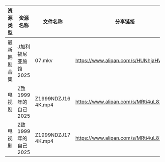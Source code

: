 | 资源类型   | 资源名称           | 文件名称               | 分享链接                                 | 更新时间                |
| ------ | -------------- | ------------------ | ------------------------------------ | ------------------- |
| 最新韩剧合集 | J加利福尼亚旅馆2025   | 07.mkv             | https://www.alipan.com/s/HUNhjaHWM5w | 2025-02-01 12:05:40 |
| 电视剧    | Z致1999年的自己2025 | Z1999NDZJ16 4K.mp4 | https://www.alipan.com/s/MRti4uL811P | 2025-02-01 10:07:06 |
| 电视剧    | Z致1999年的自己2025 | Z1999NDZJ17 4K.mp4 | https://www.alipan.com/s/MRti4uL811P | 2025-02-01 10:07:06 |
